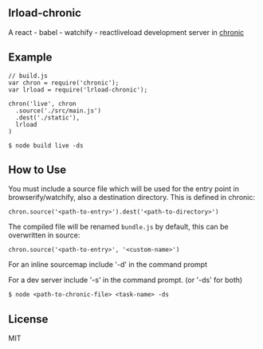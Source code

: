 lrload-chronic
-----

A react - babel - watchify - reactliveload development server in [chronic](https://github.com/RnbWd/chronic)

## Example

```
// build.js
var chron = require('chronic');
var lrload = require('lrload-chronic');

chron('live', chron
  .source('./src/main.js')
  .dest('./static'),
  lrload
)
```

```
$ node build live -ds
```

## How to Use

You must include a source file which will be used for the entry point in browserify/watchify, also a destination directory. This is defined in chronic:

`chron.source('<path-to-entry>').dest('<path-to-directory>')`

The compiled file will be renamed `bundle.js` by default, this can be overwritten in source:

`chron.source('<path-to-entry>', '<custom-name>')`

For an inline sourcemap include '-d' in the command prompt

For a dev server include '-s' in the command prompt. (or '-ds' for both)

`$ node <path-to-chronic-file> <task-name> -ds`



## License

MIT
